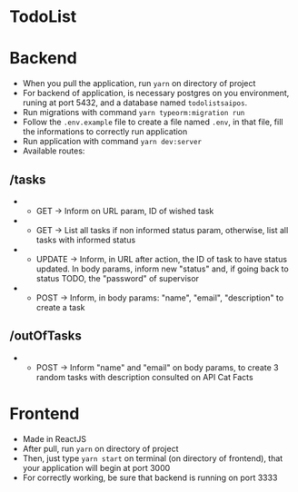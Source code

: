 # TodoList
# Backend
* When you pull the application, run `yarn` on directory of project
* For backend of application, is necessary postgres on you environment, runing at port 5432, and a database named `todolistsaipos`.
* Run migrations with command `yarn typeorm:migration run`
* Follow the `.env.example` file to create a file named `.env`, in that file, fill the informations to correctly run application
* Run application with command `yarn dev:server`
* Available routes:
 ## /tasks
 * * GET -> Inform on URL param, ID of wished task
 * * GET -> List all tasks if non informed status param, otherwise, list all tasks with informed status
 * * UPDATE -> Inform, in URL after action, the ID of task to have status updated. In body params, inform new "status" and, if going back to status TODO, the "password" of supervisor
 * * POST -> Inform, in body params: "name", "email", "description" to create a task
 
 ## /outOfTasks
 * * POST -> Inform "name" and "email" on body params, to create 3 random tasks with description consulted on API Cat Facts

 # Frontend
 * Made in ReactJS
 * After pull, run `yarn` on directory of project
 * Then, just type `yarn start` on terminal (on directory of frontend), that your application will begin at port 3000
 * For correctly working, be sure that backend is running on port 3333
 
